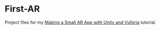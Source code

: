 # First-AR

Project files for my [Making a Small AR App with Unity and Vuforia](https://medium.com/@zhuyidiwow/tutorial-making-a-small-ar-app-with-unity-and-vuforia-13766fb6d7d8) tutorial.
